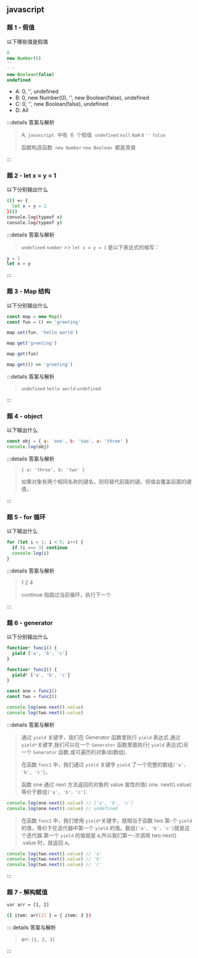 ## javascript

### 题 1 - 假值

以下哪些值是假值

```ts
0
new Number(0)
''
' '
new Boolean(false)
undefined
```

- A: 0, '', undefined
- B: 0, new Number(0), '', new Boolean(false), undefined
- C: 0, '', new Boolean(false), undefined
- D: All

:::details 答案与解析

> A, `javascript`  中有  6  个假值
>  `undefined` `null` `NaN` `0` `''` `false`
>
> 函数构造函数  `new Number` `new Boolean`  都是真值

:::

### 题 2 - let x = y = 1

以下分别输出什么

```bash
(() => {
  let x = y = 1
})()
console.log(typeof x)
console.log(typeof y)
```

:::details 答案与解析

> `undefined` `number` >> `let x = y = 1` 是以下表达式的缩写：

```js
y = 1
let x = y
```

:::

### 题 3 - Map 结构

以下分别输出什么

```js
const map = new Map()
const fun = () => 'greeting'

map.set(fun, 'hello world')

map.get('greeting')

map.get(fun)

map.get(() => 'greeting')
```

:::details 答案与解析

> `undefined` `hello world` `undefined`

:::

### 题 4 - object

以下输出什么

```js
const obj = { a: 'one', b: 'two', a: 'three' }
console.log(obj)
```

:::details 答案与解析

> `{ a: 'three', b: 'two' }`
>
> 如果对象有两个相同名称的键名，则将替代前面的键。但值会覆盖前面的键值，

:::

### 题 5 - for 循环

以下输出什么

```js
for (let i = 1; i < 5; i++) {
  if (i === 3) continue
  console.log(i)
}
```

:::details 答案与解析

> 1 2 4
>
> continue 指跳过当前循环，执行下一个

:::

### 题 6 - generator

以下分别输出什么

```js
function* func1() {
  yield ['a', 'b', 'c']
}

function* func2() {
  yield* ['a', 'b', 'c']
}

const one = func1()
const two = func2()

console.log(one.next().value)
console.log(two.next().value)
```

:::details 答案与解析

> 通过 `yield` 关键字，我们在 Generator 函数里执行 `yield` 表达式.通过 `yield*`关键字,我们可以在一个 `Generator` 函数里面执行( `yield` 表达式)另一个 `Generator` 函数,或可遍历的对象(如数组).
>
> 在函数 `func1` 中，我们通过 `yield` 关键字 `yield` 了一个完整的数组`['a'， 'b', 'c']`。
>
> 函数 one 通过 next 方法返回的对象的 value 属性的值( one. next().value)等价于数组`['a', 'b'，'c']`.

```js
console.log(one.next().value) // ['a', 'b', 'c']
console.log(one.next().value) // undefined
```

> 在函数 `func2` 中，我们使用 `yield*`关键字。就相当于函数 two 第-个 `yield` 的值，等价于在迭代器中第一个 `yield` 的值。数组`['a', 'b'，'c']`就是这个迭代器.第一个 `yield` 的值就是 a,所以我们第一-次调用 two.next() .value 时，就返回 a。

```js
console.log(two.next().value) // 'a'
console.log(two.next().value) // 'b'
console.log(two.next().value) // 'c'
```

:::

### 题 7 - 解构赋值

```bash
var arr = [1, 2]

({ item: arr[2] } = { item: 3 })
```

::: details 答案与解析

> arr: `[1, 2, 3]`

:::
